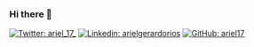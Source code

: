 ### Hi there 👋

[![Twitter: ariel_17_](https://img.shields.io/twitter/follow/ariel_17_?style=social)](https://twitter.com/ariel_17_)
[![Linkedin: arielgerardorios](https://img.shields.io/badge/-arielgerardorios-blue?style=flat-square&logo=Linkedin&logoColor=white&link=https://www.linkedin.com/in/arielgerardorios/)](https://www.linkedin.com/in/arielgerardorios/)
[![GitHub: ariel17](https://img.shields.io/github/followers/ariel17?label=follow&style=social)](https://github.com/ariel17)
